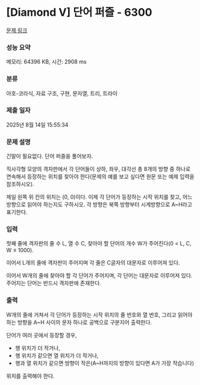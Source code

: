 # [Diamond V] 단어 퍼즐 - 6300 

[문제 링크](https://www.acmicpc.net/problem/6300) 

### 성능 요약

메모리: 64396 KB, 시간: 2908 ms

### 분류

아호-코라식, 자료 구조, 구현, 문자열, 트리, 트라이

### 제출 일자

2025년 8월 14일 15:55:34

### 문제 설명

<p>긴말이 필요없다. 단어 퍼즐을 풀어보자.</p>

<p>직사각형 모양의 격자판에서  각 단어들이 상하, 좌우, 대각선 총 8개의 방향 중 하나로 연속해서 등장하는 위치를 찾아야 한다(문제의 예를 보고 싶다면 원문 또는 예제 입력을 참조하시오).</p>

<p>제일 왼쪽 위 칸의 위치는 (0, 0)이다. 이제 각 단어가 등장하는 시작 위치를 찾고, 어느 방향으로 읽어야 하는지도 구하시오. 각 방향은 북쪽 방향부터 시계방향으로 A~H라고 표기한다.</p>

### 입력 

 <p>첫째 줄에 격자판의 줄 수 L, 열 수 C, 찾아야 할 단어의 개수 W가 주어진다(0 < L, C, W ≤ 1000).</p>

<p>이어서 L개의 줄에 격자판이 주어지며 각 줄은 C글자의 대문자로 이루어져 있다.</p>

<p>이어서 W개의 줄에 찾아야 할 각 단어가 주어지며, 각 단어는 대문자로 이루어져 있다. 주어지는 단어는 반드시 격자판에 존재한다.</p>

### 출력 

 <p>W개의 줄에 거쳐서 각 단어가 등장하는 시작 위치의 줄 번호와 열 번호, 그리고 읽어야 하는 방향을 A~H 사이의 문자 하나로 공백으로 구분지어 출력한다.</p>

<p>단어가 여러 곳에서 등장할 경우,</p>

<ul>
	<li>행 위치가 더 작거나,</li>
	<li>행 위치가 같으면 열 위치가 더 작거나,</li>
	<li>행과 열 위치가 같으면 방향이 작은(A~H까지의 방향이 있다면 A가 가장 작습니다)</li>
</ul>

<p>위치를 출력해야 한다.</p>

